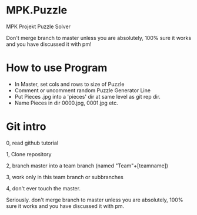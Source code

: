 # MPK.Puzzle
MPK Projekt Puzzle Solver

Don't merge branch to master unless you are absolutely, 100% sure it works and you have discussed it with pm!

# How to use Program
- In Master, set cols and rows to size of Puzzle
- Comment or uncomment random Puzzle Generator Line
- Put Pieces .jpg into a 'pieces' dir at same level as git rep dir.
- Name Pieces  in dir 0000.jpg, 0001.jpg etc.


# Git intro
0, read github tutorial

1, Clone repository

2, branch master into a team branch (named "Team"+[teamname])

3, work only in this team branch or subbranches

4, don't ever touch the master.

Seriously. don't merge branch to master unless you are absolutely, 100% sure it works and you have discussed it with pm.


